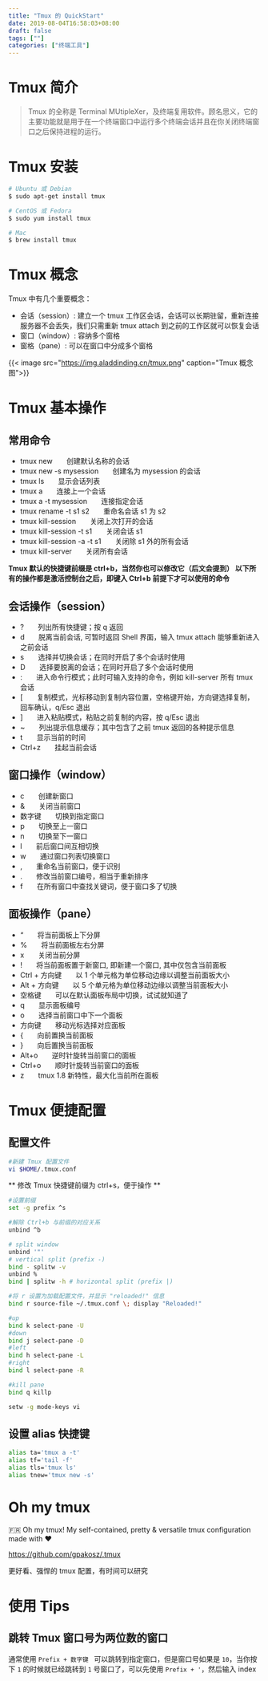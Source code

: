 ```yaml
---
title: "Tmux 的 QuickStart"
date: 2019-08-04T16:58:03+08:00
draft: false
tags: [""]
categories: ["终端工具"]
---
```


# Tmux 简介
> Tmux 的全称是 Terminal MUtipleXer，及终端复用软件。顾名思义，它的主要功能就是用于在一个终端窗口中运行多个终端会话并且在你关闭终端窗口之后保持进程的运行。

# Tmux 安装
```bash
# Ubuntu 或 Debian
$ sudo apt-get install tmux

# CentOS 或 Fedora
$ sudo yum install tmux

# Mac
$ brew install tmux
```

# Tmux 概念
Tmux 中有几个重要概念：
- 会话（session）: 建立一个 tmux 工作区会话，会话可以长期驻留，重新连接服务器不会丢失，我们只需重新 tmux attach 到之前的工作区就可以恢复会话
- 窗口（window）: 容纳多个窗格
- 窗格（pane）: 可以在窗口中分成多个窗格

{{< image src="https://img.aladdinding.cn/tmux.png" caption="Tmux 概念图">}}



# Tmux 基本操作
## 常用命令
- tmux new　　创建默认名称的会话
- tmux new -s mysession　　创建名为 mysession 的会话
- tmux ls　　显示会话列表
- tmux a　　连接上一个会话
- tmux a -t mysession　　连接指定会话
- tmux rename -t s1 s2　　重命名会话 s1 为 s2
- tmux kill-session　　关闭上次打开的会话
- tmux kill-session -t s1　　关闭会话 s1
- tmux kill-session -a -t s1　　关闭除 s1 外的所有会话
- tmux kill-server　　关闭所有会话

**Tmux 默认的快捷键前缀是 ctrl+b，当然你也可以修改它（后文会提到）
以下所有的操作都是激活控制台之后，即键入 Ctrl+b 前提下才可以使用的命令**

## 会话操作（session）
- ?　　列出所有快捷键；按 q 返回
- d　　脱离当前会话, 可暂时返回 Shell 界面，输入 tmux attach 能够重新进入之前会话
- s　　选择并切换会话；在同时开启了多个会话时使用
- D　　选择要脱离的会话；在同时开启了多个会话时使用
- :　　进入命令行模式；此时可输入支持的命令，例如 kill-server 所有 tmux 会话
- [　　复制模式，光标移动到复制内容位置，空格键开始，方向键选择复制，回车确认，q/Esc 退出
- ]　　进入粘贴模式，粘贴之前复制的内容，按 q/Esc 退出
- ~　　列出提示信息缓存；其中包含了之前 tmux 返回的各种提示信息
- t　　显示当前的时间
- Ctrl+z　　挂起当前会话

## 窗口操作（window）
- c　　创建新窗口
- &　　关闭当前窗口
- 数字键　　切换到指定窗口
- p　　切换至上一窗口
- n　　切换至下一窗口
- l　　前后窗口间互相切换
- w　　通过窗口列表切换窗口
- ,　　重命名当前窗口，便于识别
- .　　修改当前窗口编号，相当于重新排序
- f　　在所有窗口中查找关键词，便于窗口多了切换

## 面板操作（pane）
- “　　将当前面板上下分屏
- %　　将当前面板左右分屏
- x　　关闭当前分屏
- !　　将当前面板置于新窗口, 即新建一个窗口, 其中仅包含当前面板
- Ctrl + 方向键　　以 1 个单元格为单位移动边缘以调整当前面板大小
- Alt + 方向键　　以 5 个单元格为单位移动边缘以调整当前面板大小
- 空格键　　可以在默认面板布局中切换，试试就知道了
- q　　显示面板编号
- o　　选择当前窗口中下一个面板
- 方向键　　移动光标选择对应面板
- {　　向前置换当前面板
- }　　向后置换当前面板
- Alt+o　　逆时针旋转当前窗口的面板
- Ctrl+o　　顺时针旋转当前窗口的面板
- z　　tmux 1.8 新特性，最大化当前所在面板

# Tmux 便捷配置
## 配置文件

```bash
#新建 Tmux 配置文件
vi $HOME/.tmux.conf
```
** 修改 Tmux 快捷键前缀为 ctrl+s，便于操作 **

```bash
#设置前缀
set -g prefix ^s

#解除 Ctrl+b 与前缀的对应关系
unbind ^b

# split window
unbind '"'
# vertical split (prefix -)
bind - splitw -v
unbind %
bind | splitw -h # horizontal split (prefix |)

#将 r 设置为加载配置文件，并显示 "reloaded!" 信息
bind r source-file ~/.tmux.conf \; display "Reloaded!"

#up
bind k select-pane -U
#down
bind j select-pane -D
#left
bind h select-pane -L
#right
bind l select-pane -R

#kill pane
bind q killp

setw -g mode-keys vi
```

## 设置 alias 快捷键
```bash
alias ta='tmux a -t'
alias tf='tail -f'
alias tls='tmux ls'
alias tnew='tmux new -s'
```
# Oh my tmux

🇫🇷 Oh my tmux! My self-contained, pretty & versatile tmux configuration made with ❤️

https://github.com/gpakosz/.tmux

更好看、强悍的 tmux 配置，有时间可以研究

# 使用 Tips

## 跳转 Tmux 窗口号为两位数的窗口

通常使用 `Prefix + 数字键 ` 可以跳转到指定窗口，但是窗口号如果是 `10`，当你按下 `1` 的时候就已经跳转到 `1` 号窗口了，可以先使用 `Prefix + '`，然后输入 index